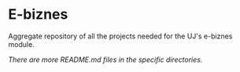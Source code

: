 # E-biznes

Aggregate repository of all the projects needed for the UJ's e-biznes module. 

<i>There are more README.md files in the specific directories.</i>

